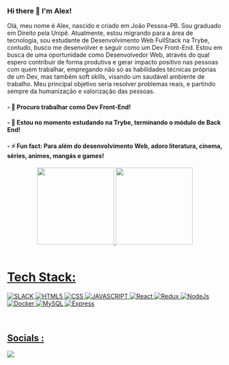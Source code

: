 ### Hi there 👋 I'm Alex!

Olá, meu nome é Alex, nascido e criado em João Pessoa-PB. Sou graduado em Direito pela Unipê. Atualmente, estou migrando para a área de tecnologia, sou estudante de Desenvolvimento Web FullStack na Trybe, contudo, busco me desenvolver e seguir como um Dev Front-End. Estou em busca de uma oportunidade como Desenvolvedor Web, através do qual espero contribuir de forma produtiva e gerar impacto positivo nas pessoas com quem trabalhar, empregando não só as habilidades técnicas próprias de um Dev, mas também soft skills, visando um saudável ambiente de trabalho. Meu principal objetivo seria resolver problemas reais, e partindo sempre da humanização e valorização das pessoas.


#### - 🔭 Procuro trabalhar como Dev Front-End!

#### - 🌱 Estou no momento estudando na Trybe, terminando o módulo de Back End!

#### - ⚡ Fun fact: Para além do desenvolvimento Web, adoro literatura, cinema, séries, animes, mangás e games!


<div align="center">
  <a href="https://github.com/Alex-Horman-de-Medeiros-Correia">
  <img height="180em" src="https://github-readme-stats.vercel.app/api?username=Alex-Horman-de-Medeiros-Correia&show_icons=true&theme=dracula&include_all_commits=true&count_private=true"/>
  <img height="180em" src="https://github-readme-stats.vercel.app/api/top-langs/?username=Alex-Horman-de-Medeiros-Correia&layout=compact&langs_count=7&theme=dracula"/>
</div>

<br>

# Tech Stack:

![SLACK](https://img.shields.io/badge/Slack-4A154B?style=for-the-badge&logo=slack&logoColor=white)
![HTML5](https://img.shields.io/badge/HTML5-E34F26?style=for-the-badge&logo=html5&logoColor=white)
![CSS](https://img.shields.io/badge/CSS3-1572B6?style=for-the-badge&logo=css3&logoColor=white)
![JAVASCRIPT](https://img.shields.io/badge/JavaScript-323330?style=for-the-badge&logo=javascript&logoColor=F7DF1E)
![React](https://img.shields.io/badge/React-20232A?style=for-the-badge&logo=react&logoColor=61DAFB)
![Redux](https://img.shields.io/badge/Redux-593D88?style=for-the-badge&logo=redux&logoColor=white)
![NodeJs](https://img.shields.io/badge/Node.js-339933?style=for-the-badge&logo=nodedotjs&logoColor=white)
![Docker](https://img.shields.io/badge/Docker-2CA5E0?style=for-the-badge&logo=docker&logoColor=white)
![MySQL](https://img.shields.io/badge/MySQL-005C84?style=for-the-badge&logo=mysql&logoColor=white)
![Express](https://img.shields.io/badge/Express.js-000000?style=for-the-badge&logo=express&logoColor=white)

<br>

 ## Socials :
  
  <div>
  <a href="https://www.linkedin.com/in/alex-horman/"><img src="https://img.shields.io/badge/LinkedIn-%230077B5.svg?logo=linkedin&logoColor=white"/>
  </div>

